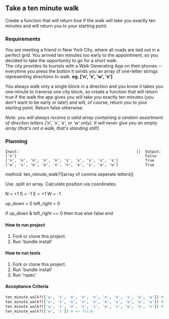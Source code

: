 ## Take a ten minute walk

Create a function that will return true if the walk will take you exactly ten minutes and will return you to your starting point.

### Requirements

You are meeting a friend in New York City, where all roads are laid out in a perfect grid. You arrived ten minutes too early to the appointment, so you decided to take the opportunity to go for a short walk.<br>
The city provides its tourists with a Walk Generating App on their phones -- everytime you press the button it sends you an array of one-letter strings representing directions to walk. **eg. ['n', 's', 'w', 'e']**

You always walk only a single block in a direction and you know it takes you one minute to traverse one city block, so create a function that will return true if the walk the app gives you will take you exactly ten minutes (you don't want to be early or late!) and will, of course, return you to your starting point. Return false otherwise.

_Note: you will always receive a valid array containing a random assortment of direction letters ('n', 's', 'e', or 'w' only). It will never give you an empty array (that's not a walk, that's standing still!)._


### Planning
```
Input:                                                    ||  Output:
['n']                                                         False
['n', 'n', 'n', 'n', 'n', 's', 's', 's', 's', 's']            True
['w', 's', 'e', 'e', 'n', 'n', 'e', 's', 'w', 'w']            True

```

method: ten_minute_walk?([array of comma seperate letters])

Use .split on array.
Calculate position via coordinates.

N = +1
S = -1
E = +1
W = -1

up_down = 0
left_right = 0

if up_down & left_right == 0
  then true
  else
  false
end


#### How to run project

1. Fork or clone this project.
2. Run 'bundle install'


#### How to run tests

1. Fork or clone this project.
2. Run 'bundle install'
3. Run 'rspec'


#### Acceptance Criteria
```ruby
ten_minute_walk?(['w', 's', 'e', 'e', 'n', 'n', 'e', 's', 'w', 'w']) # => true
ten_minute_walk?(['w', 's', 'e', 'n', 'n', 'e', 's', 'w', 'w', 'w']) # => false
ten_minute_walk?(['w', 's', 'e', 's', 's', 'e', 's', 'w', 'n', 'n']) # => false
ten_minute_walk?(['w', 's']) # => false
```